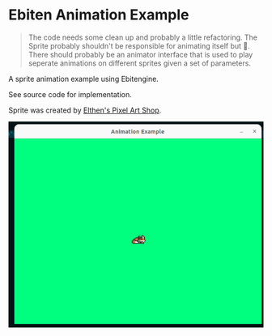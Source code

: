 # Ebiten Animation Example

> The code needs some clean up and probably a little refactoring. The Sprite probably shouldn't be responsible for animating itself but 🤷. 
> There should probably be an animator interface that is used to play seperate animations on different sprites given a set of parameters. 

A sprite animation example using Ebitengine.

See source code for implementation.

Sprite was created by [Elthen's Pixel Art Shop](https://itch.io/profile/elthen).

![Fox Animation](./foxAnimation.gif)